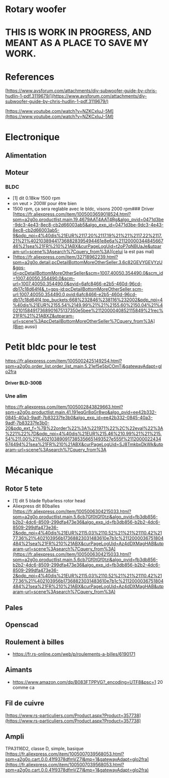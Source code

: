 # Rotary woofer

# THIS IS WORK IN PROGRESS, AND MEANT AS A PLACE TO SAVE MY WORK.

# References


[https://www.avsforum.com/attachments/diy-subwoofer-guide-by-chris-hudlin-1-pdf.3119679/](https://www.avsforum.com/attachments/diy-subwoofer-guide-by-chris-hudlin-1-pdf.3119679/)

[https://www.youtube.com/watch?v=NZKCxIuJ-5M](https://www.youtube.com/watch?v=NZKCxIuJ-5M)

# Electronique
## Alimentation
## Moteur

### BLDC
- [1] dit 0.18kw 1500 rpm
- on veut > 200W pour être bien
- 1500 rpm, ça sera reglable avec le bldc, visons 2000 rpm### Driver
[https://fr.aliexpress.com/item/1005003659018524.html?spm=a2g0o.productlist.main.19.4679AAT4AAT4Rg&algo_pvid=0471d3be-9dc3-4e43-8ec8-cb2d66003ab5&algo_exp_id=0471d3be-9dc3-4e43-8ec8-cb2d66003ab5-9&pdp_npi=4%40dis%21EUR%2117.20%2117.19%21%21%2117.22%2117.21%21%402103894417368828395494461e8e6a%2112000034484566746%21sea%21FR%210%21ABX&curPageLogUid=t2oP7qNBUaJe&utparam-url=scene%3Asearch%7Cquery_from%3A](celui la est pas mal)
- [https://fr.aliexpress.com/item/32718962239.html?spm=a2g0o.detail.pcDetailBottomMoreOtherSeller.3.6c82GEVYGEVYzU&gps-id=pcDetailBottomMoreOtherSeller&scm=1007.40050.354490.0&scm_id=1007.40050.354490.0&scm-url=1007.40050.354490.0&pvid=6afc8466-e2b5-460d-96cd-db17c18d64f4&_t=gps-id:pcDetailBottomMoreOtherSeller,scm-url:1007.40050.354490.0,pvid:6afc8466-e2b5-460d-96cd-db17c18d64f4,tpp_buckets:668%232846%238116%232002&pdp_npi=4%40dis%21EUR%2155.54%2149.99%21%21%2155.60%2150.04%21%402101584917368901675137350e5bee%2112000040852115849%21rec%21FR%21%21ABXZ&utparam-url=scene%3ApcDetailBottomMoreOtherSeller%7Cquery_from%3A](Bien aussi)

# Petit bldc pour le test

https://fr.aliexpress.com/item/1005002425149254.html?spm=a2g0o.order_list.order_list_main.5.21ef5e5bjCOmTj&gatewayAdapt=glo2fra

#### Driver BLD-300B


### Une alim

https://fr.aliexpress.com/item/1005002843829663.html?spm=a2g0o.productlist.main.41.191eqGr8qGr8wo&algo_pvid=ee42b332-0845-40a3-9adf-7b83237fe3b0&algo_exp_id=ee42b332-0845-40a3-9adf-7b83237fe3b0-20&pdp_ext_f=%7B%22order%22%3A%221971%22%2C%22eval%22%3A%221%22%7D&pdp_npi=4%40dis%21EUR%215.46%210.99%21%21%215.54%211.00%21%402103890917385356651493527e555f%2112000022434674494%21sea%21FR%210%21ABX&curPageLogUid=SJ8TmkbxDkWk&utparam-url=scene%3Asearch%7Cquery_from%3A


# Mécanique
## Rotor 5 tete
- [1] dit 5 blade flybarless rotor head
- Aliexpress dit 80balles [https://fr.aliexpress.com/item/1005006304215033.html?spm=a2g0o.productlist.main.5.6cb7Gf0tGf0tzi&algo_pvid=fb3db856-b2b2-4dc6-8509-299dfa473e36&algo_exp_id=fb3db856-b2b2-4dc6-8509-299dfa473e36-2&pdp_npi=4%40dis%21EUR%2115.03%2110.52%21%21%21110.42%2177.36%21%402103956b17368823031483610e7b1c%2112000036751804484%21sea%21FR%210%21ABX&curPageLogUid=Az4dDXMagHAB&utparam-url=scene%3Asearch%7Cquery_from%3A](https://fr.aliexpress.com/item/1005006304215033.html?spm=a2g0o.productlist.main.5.6cb7Gf0tGf0tzi&algo_pvid=fb3db856-b2b2-4dc6-8509-299dfa473e36&algo_exp_id=fb3db856-b2b2-4dc6-8509-299dfa473e36-2&pdp_npi=4%40dis%21EUR%2115.03%2110.52%21%21%21110.42%2177.36%21%402103956b17368823031483610e7b1c%2112000036751804484%21sea%21FR%210%21ABX&curPageLogUid=Az4dDXMagHAB&utparam-url=scene%3Asearch%7Cquery_from%3A)

## Pales

## Openscad

## Roulement à billes

- https://fr.rs-online.com/web/p/roulements-a-billes/6190171

## Aimants
- https://www.amazon.com/dp/B083FTPPVG?_encoding=UTF8&psc=1
20 comme ca

## Fil de cuivre
[https://www.rs-particuliers.com/Product.aspx?Product=357738](https://www.rs-particuliers.com/Product.aspx?Product=357738)

## Ampli

TPA3116D2, classe D, simple, basique
[https://fr.aliexpress.com/item/1005007039568053.html?spm=a2g0o.cart.0.0.41f9378dfmVZ7l&mp=1&gatewayAdapt=glo2fra](https://fr.aliexpress.com/item/1005007039568053.html?spm=a2g0o.cart.0.0.41f9378dfmVZ7l&mp=1&gatewayAdapt=glo2fra)
